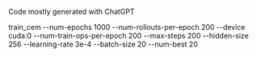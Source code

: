 Code mostly generated with ChatGPT


train_cem --num-epochs 1000 --num-rollouts-per-epoch 200 --device cuda:0  --num-train-ops-per-epoch 200 --max-steps 200 --hidden-size 256 --learning-rate 3e-4 --batch-size 20 --num-best 20
